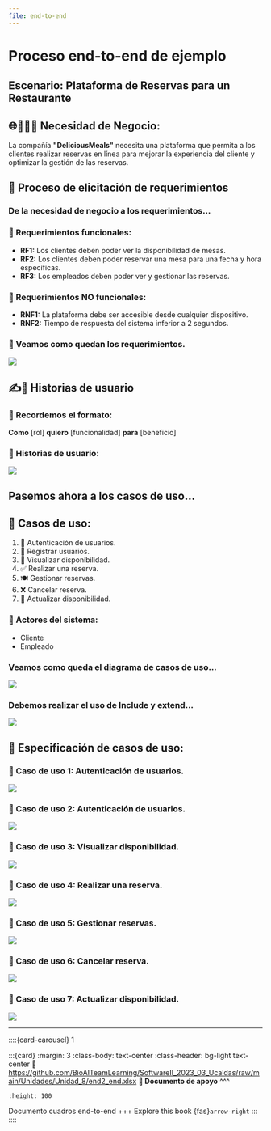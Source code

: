 ```yaml
---
file: end-to-end
---
```


# Proceso end-to-end de ejemplo

## Escenario: **Plataforma de Reservas para un Restaurante**


## 🌐🍔👨‍🍳 Necesidad de Negocio: 

La compañía **"DeliciousMeals"** necesita una plataforma que permita a los clientes realizar reservas en línea para mejorar la experiencia del cliente y optimizar la gestión de las reservas.

## 📘 Proceso de elicitación de requerimientos

### De la necesidad de negocio a los requerimientos...


### 📌  Requerimientos funcionales:

* **RF1:** Los clientes deben poder ver la disponibilidad de mesas.
* **RF2:** Los clientes deben poder reservar una mesa para una fecha y hora específicas.
* **RF3:** Los empleados deben poder ver y gestionar las reservas.

### 📌  Requerimientos NO funcionales:

* **RNF1:** La plataforma debe ser accesible desde cualquier dispositivo.
* **RNF2:** Tiempo de respuesta del sistema inferior a 2 segundos.

### 🎯 Veamos como quedan los requerimientos.


<img src="../../_static/images/RFEE.png" />


## ✍️🎒  Historias de usuario

### 🧠 Recordemos el formato: 

**Como** [rol] **quiero** [funcionalidad] **para** [beneficio]

### 📌  Historias de usuario:

<img src="../../_static/images/HUEE.png" />

## Pasemos ahora a los casos de uso...

## 📌  Casos de uso:

1. 📍 Autenticación de usuarios.
2. 🔐 Registrar usuarios.
3. 👀 Visualizar disponibilidad.
4. ✅ Realizar una reserva.
5. 🍽️ Gestionar reservas.
6. ❌ Cancelar reserva.
7. 📆 Actualizar disponibilidad.

### 👥 Actores del sistema:

* Cliente
* Empleado

### Veamos como queda el diagrama de casos de uso...

<img src="../../_static/images/DCUEE.png" />


### Debemos realizar el uso de Include y extend...

<img src="../../_static/images/DCUEE2.png" />

## 📌  Especificación de casos de uso:

### 📌  Caso de uso 1: Autenticación de usuarios.

<img src="../../_static/images/ECUEE1.png" />

### 📌  Caso de uso 2: Autenticación de usuarios.

<img src="../../_static/images/ECUEE1_2.png" />

### 📌  Caso de uso 3: Visualizar disponibilidad.

<img src="../../_static/images/ECUEE2.png" />

### 📌  Caso de uso 4: Realizar una reserva.

<img src="../../_static/images/ECUEE3.png" />

### 📌  Caso de uso 5: Gestionar reservas.

<img src="../../_static/images/ECUEE4.png" />

### 📌  Caso de uso 6: Cancelar reserva.

<img src="../../_static/images/ECUEE5.png" />

### 📌  Caso de uso 7: Actualizar disponibilidad.

<img src="../../_static/images/ECUEE6.png" />

---

::::{card-carousel} 1

:::{card}
:margin: 3
:class-body: text-center
:class-header: bg-light text-center
:link: https://github.com/BioAITeamLearning/SoftwareII_2023_03_Ucaldas/raw/main/Unidades/Unidad_8/end2_end.xlsx
**💬 Documento de apoyo**
^^^
```{image} https://mailmeteor.com/logos/assets/PNG/Google_Sheets_Logo_512px.png
:height: 100
```

Documento cuadros end-to-end
+++
Explore this book {fas}`arrow-right`
:::
::::
